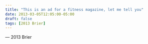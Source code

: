 ```yaml
---
title: "This is an ad for a fitness magazine, let me tell you"
date: 2013-03-05T12:05:00-05:00
draft: false
tags: [2013 Brier]
---
```

— 2013 Brier
<!--more--> 

